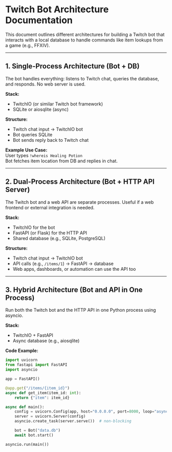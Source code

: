 # Twitch Bot Architecture Documentation

This document outlines different architectures for building a Twitch bot that interacts with a local database to handle commands like item lookups from a game (e.g., FFXIV).

---

## 1. Single-Process Architecture (Bot + DB)

The bot handles everything: listens to Twitch chat, queries the database, and responds. No web server is used.

**Stack:**
- TwitchIO (or similar Twitch bot framework)
- SQLite or aiosqlite (async)

**Structure:**

- Twitch chat input → TwitchIO bot
- Bot queries SQLite
- Bot sends reply back to Twitch chat

**Example Use Case:**  
User types `!whereis Healing Potion`  
Bot fetches item location from DB and replies in chat.

---

## 2. Dual-Process Architecture (Bot + HTTP API Server)

The Twitch bot and a web API are separate processes. Useful if a web frontend or external integration is needed.

**Stack:**
- TwitchIO for the bot
- FastAPI (or Flask) for the HTTP API
- Shared database (e.g., SQLite, PostgreSQL)

**Structure:**

- Twitch chat input → TwitchIO bot  
- API calls (e.g., `/items/1`) → FastAPI → database  
- Web apps, dashboards, or automation can use the API too

---

## 3. Hybrid Architecture (Bot and API in One Process)

Run both the Twitch bot and the HTTP API in one Python process using asyncio.

**Stack:**
- TwitchIO + FastAPI
- Async database (e.g., aiosqlite)

**Code Example:**

```python
import uvicorn
from fastapi import FastAPI
import asyncio

app = FastAPI()

@app.get("/items/{item_id}")
async def get_item(item_id: int):
    return {"item": item_id}

async def main():
    config = uvicorn.Config(app, host="0.0.0.0", port=8000, loop="asyncio", lifespan="off")
    server = uvicorn.Server(config)
    asyncio.create_task(server.serve())  # non-blocking

    bot = Bot("data.db")
    await bot.start()

asyncio.run(main())
